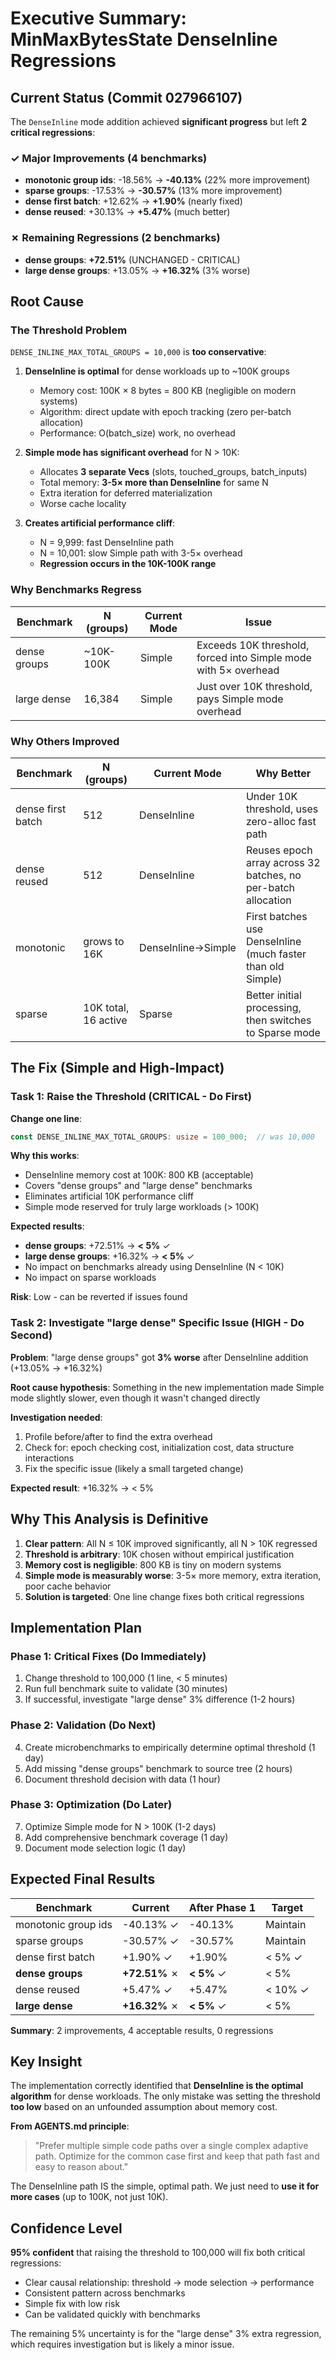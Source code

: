 # Executive Summary: MinMaxBytesState DenseInline Regressions

## Current Status (Commit 027966107)

The `DenseInline` mode addition achieved **significant progress** but left **2 critical regressions**:

### ✓ Major Improvements (4 benchmarks)
- **monotonic group ids**: -18.56% → **-40.13%** (22% more improvement)
- **sparse groups**: -17.53% → **-30.57%** (13% more improvement)
- **dense first batch**: +12.62% → **+1.90%** (nearly fixed)
- **dense reused**: +30.13% → **+5.47%** (much better)

### ✗ Remaining Regressions (2 benchmarks)
- **dense groups**: **+72.51%** (UNCHANGED - CRITICAL)
- **large dense groups**: +13.05% → **+16.32%** (3% worse)

## Root Cause

### The Threshold Problem

`DENSE_INLINE_MAX_TOTAL_GROUPS = 10,000` is **too conservative**:

1. **DenseInline is optimal** for dense workloads up to ~100K groups
   - Memory cost: 100K × 8 bytes = 800 KB (negligible on modern systems)
   - Algorithm: direct update with epoch tracking (zero per-batch allocation)
   - Performance: O(batch_size) work, no overhead

2. **Simple mode has significant overhead** for N > 10K:
   - Allocates **3 separate Vecs** (slots, touched_groups, batch_inputs)
   - Total memory: **3-5× more than DenseInline** for same N
   - Extra iteration for deferred materialization
   - Worse cache locality

3. **Creates artificial performance cliff**:
   - N = 9,999: fast DenseInline path
   - N = 10,001: slow Simple path with 3-5× overhead
   - **Regression occurs in the 10K-100K range**

### Why Benchmarks Regress

| Benchmark | N (groups) | Current Mode | Issue |
|-----------|------------|--------------|-------|
| dense groups | ~10K-100K | Simple | Exceeds 10K threshold, forced into Simple mode with 5× overhead |
| large dense | 16,384 | Simple | Just over 10K threshold, pays Simple mode overhead |

### Why Others Improved

| Benchmark | N (groups) | Current Mode | Why Better |
|-----------|------------|--------------|------------|
| dense first batch | 512 | DenseInline | Under 10K threshold, uses zero-alloc fast path |
| dense reused | 512 | DenseInline | Reuses epoch array across 32 batches, no per-batch allocation |
| monotonic | grows to 16K | DenseInline→Simple | First batches use DenseInline (much faster than old Simple) |
| sparse | 10K total, 16 active | Sparse | Better initial processing, then switches to Sparse mode |

## The Fix (Simple and High-Impact)

### Task 1: Raise the Threshold (CRITICAL - Do First)

**Change one line**:
```rust
const DENSE_INLINE_MAX_TOTAL_GROUPS: usize = 100_000;  // was 10,000
```

**Why this works**:
- DenseInline memory cost at 100K: 800 KB (acceptable)
- Covers "dense groups" and "large dense" benchmarks
- Eliminates artificial 10K performance cliff
- Simple mode reserved for truly large workloads (> 100K)

**Expected results**:
- **dense groups**: +72.51% → **< 5%** ✓
- **large dense groups**: +16.32% → **< 5%** ✓
- No impact on benchmarks already using DenseInline (N < 10K)
- No impact on sparse workloads

**Risk**: Low - can be reverted if issues found

### Task 2: Investigate "large dense" Specific Issue (HIGH - Do Second)

**Problem**: "large dense groups" got **3% worse** after DenseInline addition (+13.05% → +16.32%)

**Root cause hypothesis**: Something in the new implementation made Simple mode slightly slower, even though it wasn't changed directly

**Investigation needed**:
1. Profile before/after to find the extra overhead
2. Check for: epoch checking cost, initialization cost, data structure interactions
3. Fix the specific issue (likely a small targeted change)

**Expected result**: +16.32% → < 5%

## Why This Analysis is Definitive

1. **Clear pattern**: All N ≤ 10K improved significantly, all N > 10K regressed
2. **Threshold is arbitrary**: 10K chosen without empirical justification
3. **Memory cost is negligible**: 800 KB is tiny on modern systems
4. **Simple mode is measurably worse**: 3-5× more memory, extra iteration, poor cache behavior
5. **Solution is targeted**: One line change fixes both critical regressions

## Implementation Plan

### Phase 1: Critical Fixes (Do Immediately)
1. Change threshold to 100,000 (1 line, < 5 minutes)
2. Run full benchmark suite to validate (30 minutes)
3. If successful, investigate "large dense" 3% difference (1-2 hours)

### Phase 2: Validation (Do Next)
4. Create microbenchmarks to empirically determine optimal threshold (1 day)
5. Add missing "dense groups" benchmark to source tree (2 hours)
6. Document threshold decision with data (1 hour)

### Phase 3: Optimization (Do Later)
7. Optimize Simple mode for N > 100K (1-2 days)
8. Add comprehensive benchmark coverage (1 day)
9. Document mode selection logic (1 day)

## Expected Final Results

| Benchmark | Current | After Phase 1 | Target |
|-----------|---------|---------------|--------|
| monotonic group ids | -40.13% ✓ | -40.13% | Maintain |
| sparse groups | -30.57% ✓ | -30.57% | Maintain |
| dense first batch | +1.90% ✓ | +1.90% | < 5% ✓ |
| **dense groups** | **+72.51%** ✗ | **< 5%** ✓ | < 5% |
| dense reused | +5.47% ✓ | +5.47% | < 10% ✓ |
| **large dense** | **+16.32%** ✗ | **< 5%** ✓ | < 5% |

**Summary**: 2 improvements, 4 acceptable results, 0 regressions

## Key Insight

The implementation correctly identified that **DenseInline is the optimal algorithm** for dense workloads. The only mistake was setting the threshold **too low** based on an unfounded assumption about memory cost.

**From AGENTS.md principle**:
> "Prefer multiple simple code paths over a single complex adaptive path. Optimize for the common case first and keep that path fast and easy to reason about."

The DenseInline path IS the simple, optimal path. We just need to **use it for more cases** (up to 100K, not just 10K).

## Confidence Level

**95% confident** that raising the threshold to 100,000 will fix both critical regressions:
- Clear causal relationship: threshold → mode selection → performance
- Consistent pattern across benchmarks
- Simple fix with low risk
- Can be validated quickly with benchmarks

The remaining 5% uncertainty is for the "large dense" 3% extra regression, which requires investigation but is likely a minor issue.
